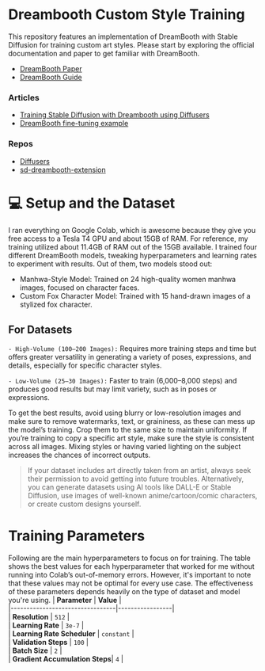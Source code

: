 # Dreambooth Custom Style Training
This repository features an implementation of DreamBooth with Stable Diffusion for training custom art styles. Please start by exploring the official documentation and paper to get familiar with DreamBooth.

- [DreamBooth Paper](https://huggingface.co/papers/2208.12242)
- [DreamBooth Guide](https://huggingface.co/docs/diffusers/en/training/dreambooth)

### Articles
- [Training Stable Diffusion with Dreambooth using Diffusers](https://huggingface.co/blog/dreambooth)
- [DreamBooth fine-tuning example](https://huggingface.co/docs/diffusers/v0.11.0/en/training/dreambooth)

### Repos
- [Diffusers](https://github.com/ShivamShrirao/diffusers/tree/main/examples/dreambooth)
- [sd-dreambooth-extension](https://github.com/d8ahazard/sd_dreambooth_extension)


# 💻 Setup and the Dataset
I ran everything on Google Colab, which is awesome because they give you free access to a Tesla T4 GPU and about 15GB of RAM. For reference, my training utilized about 11.4GB of RAM out of the 15GB available. I trained four different DreamBooth models, tweaking hyperparameters and learning rates to experiment with results. Out of them, two models stood out:
- Manhwa-Style Model: Trained on 24 high-quality women manhwa images, focused on character faces.
- Custom Fox Character Model: Trained with 15 hand-drawn images of a stylized fox character. 
## For Datasets
`- High-Volume (100–200 Images):` Requires more training steps and time but offers greater versatility in generating a variety of poses, expressions, and details, especially for specific character styles.

`- Low-Volume (25–30 Images):` Faster to train (6,000–8,000 steps) and produces good results but may limit variety, such as in poses or expressions.

To get the best results, avoid using blurry or low-resolution images and make sure to remove watermarks, text, or graininess, as these can mess up the model’s training. Crop them to the same size to maintain uniformity. If you’re training to copy a specific art style, make sure the style is consistent across all images. Mixing styles or having varied lighting on the subject increases the chances of incorrect outputs. 
> If your dataset includes art directly taken from an artist, always seek their permission to avoid getting into future troubles. Alternatively, you can generate datasets using AI tools like DALL-E or Stable Diffusion, use images of well-known anime/cartoon/comic characters, or create custom designs yourself.


# Training Parameters
Following are the main hyperparameters to focus on for training. The table shows the best values for each hyperparameter that worked for me without running into Colab’s out-of-memory errors. However, it's important to note that these values may not be optimal for every use case. The effectiveness of these parameters depends heavily on the type of dataset and model you're using.
| **Parameter**                  | **Value**       |  
|---------------------------------|-----------------|  
| **Resolution**                 | `512`           |  
| **Learning Rate**              | `3e-7`          |  
| **Learning Rate Scheduler**    | `constant`      |  
| **Validation Steps**           | `100`           |  
| **Batch Size**                 | `2`             |  
| **Gradient Accumulation Steps**| `4`             |  
